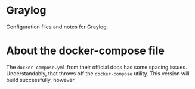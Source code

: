 # Graylog

Configuration files and notes for Graylog.

# About the docker-compose file

The `docker-compose.yml` from their official docs has some spacing issues.
Understandably, that throws off the `docker-compose` utility. This version 
will build successfully, however.
